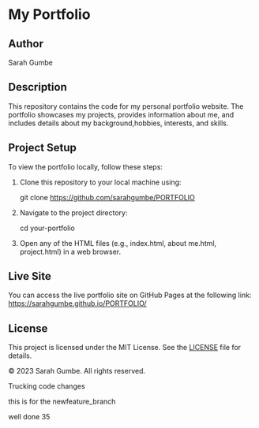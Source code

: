 # My Portfolio

## Author
Sarah Gumbe

## Description
This repository contains the code for my personal portfolio website. The portfolio showcases my projects, provides information about me, and includes details about my background,hobbies, interests, and skills.

## Project Setup
To view the portfolio locally, follow these steps:

1. Clone this repository to your local machine using:
   
   git clone https://github.com/sarahgumbe/PORTFOLIO

2. Navigate to the project directory:
   
   cd your-portfolio

3. Open any of the HTML files (e.g., index.html, about me.html, project.html) in a web browser.

## Live Site
You can access the live portfolio site on GitHub Pages at the following link:
https://sarahgumbe.github.io/PORTFOLIO/

## License
This project is licensed under the MIT License. See the [LICENSE](LICENSE) file for details.

&copy; 2023 Sarah Gumbe. All rights reserved.

Trucking code changes

this is for the newfeature_branch

well done 35